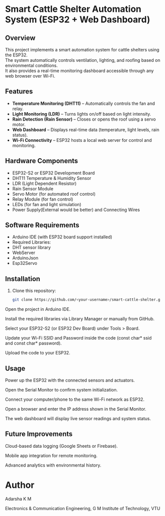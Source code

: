 # Smart Cattle Shelter Automation System (ESP32 + Web Dashboard)

## Overview
This project implements a smart automation system for cattle shelters using the ESP32.  
The system automatically controls ventilation, lighting, and roofing based on environmental conditions.  
It also provides a real-time monitoring dashboard accessible through any web browser over Wi-Fi.

## Features
- **Temperature Monitoring (DHT11)** – Automatically controls the fan and relay.
- **Light Monitoring (LDR)** – Turns lights on/off based on light intensity.
- **Rain Detection (Rain Sensor)** – Closes or opens the roof using a servo motor.
- **Web Dashboard** – Displays real-time data (temperature, light levels, rain status).
- **Wi-Fi Connectivity** – ESP32 hosts a local web server for control and monitoring.

## Hardware Components
- ESP32-S2 or ESP32 Development Board  
- DHT11 Temperature & Humidity Sensor  
- LDR (Light Dependent Resistor)  
- Rain Sensor Module  
- Servo Motor (for automated roof control)  
- Relay Module (for fan control)  
- LEDs (for fan and light simulation)  
- Power Supply(External would be better) and Connecting Wires  

## Software Requirements
- Arduino IDE (with ESP32 board support installed)  
- Required Libraries:
 - DHT sensor library
 - WebServer
 - ArduinoJson
 - Esp32Servo

## Installation
1. Clone this repository:
   ```bash
   git clone https://github.com/<your-username>/smart-cattle-shelter.git
Open the project in Arduino IDE.

Install the required libraries via Library Manager or manually from GitHub.

Select your ESP32-S2 (or ESP32 Dev Board) under Tools > Board.

Update your Wi-Fi SSID and Password inside the code (const char* ssid and const char* password).

Upload the code to your ESP32.

## Usage
Power up the ESP32 with the connected sensors and actuators.

Open the Serial Monitor to confirm system initialization.

Connect your computer/phone to the same Wi-Fi network as ESP32.

Open a browser and enter the IP address shown in the Serial Monitor.

The web dashboard will display live sensor readings and system status.


## Future Improvements

Cloud-based data logging (Google Sheets or Firebase).

Mobile app integration for remote monitoring.

Advanced analytics with environmental history.

# Author

Adarsha K M

Electronics & Communication Engineering, 
G M Institute of Technology, VTU
